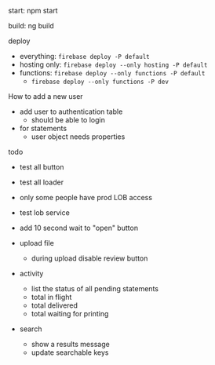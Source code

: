 start: npm start

build: ng build

deploy 
- everything: `firebase deploy -P default`
- hosting only: `firebase deploy --only hosting -P default`
- functions: `firebase deploy --only functions -P default`
  - `firebase deploy --only functions -P dev`



How to add a new user
- add user to authentication table
  - should be able to login
- for statements
  - user object needs properties 

todo

- test all button
- test all loader

- only some people have prod LOB access
- test lob service
- add 10 second wait to "open" button 

- upload file
  - during upload disable review button

- activity
  - list the status of all pending statements
  - total in flight
  - total delivered
  - total waiting for printing

- search
  - show a results message
  - update searchable keys
  